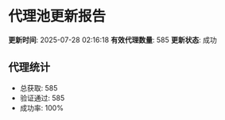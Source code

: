# 代理池更新报告

**更新时间**: 2025-07-28 02:16:18
**有效代理数量**: 585
**更新状态**:  成功

## 代理统计
- 总获取: 585
- 验证通过: 585
- 成功率: 100%
